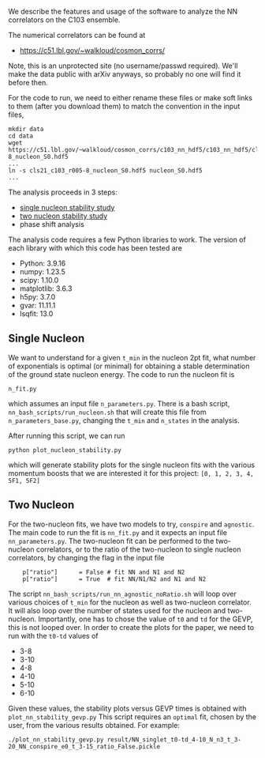 We describe the features and usage of the software to analyze the NN correlators on the C103 ensemble.

The numerical correlators can be found at
- https://c51.lbl.gov/~walkloud/cosmon_corrs/

Note, this is an unprotected site (no username/passwd required).  We'll make the data public with arXiv anyways, so probably no one will find it before then.

For the code to run, we need to either rename these files or make soft links to them (after you download them) to match the convention in the input files,
```
mkdir data
cd data
wget https://c51.lbl.gov/~walkloud/cosmon_corrs/c103_nn_hdf5/c103_nn_hdf5/cls21_c103_r005-8_nucleon_S0.hdf5
...
ln -s cls21_c103_r005-8_nucleon_S0.hdf5 nucleon_S0.hdf5
...
```


The analysis proceeds in 3 steps:
- [single nucleon stability study](#single-nucleon)
- [two nucleon stability study](#two-nucleon)
- phase shift analysis

The analysis code requires a few Python libraries to work.  The version of each library with which this code has been tested are
- Python: 3.9.16
- numpy: 1.23.5
- scipy: 1.10.0
- matplotlib: 3.6.3
- h5py: 3.7.0
- gvar: 11.11.1
- lsqfit: 13.0



## Single Nucleon

We want to understand for a given `t_min` in the nucleon 2pt fit, what number of exponentials is optimal (or minimal) for obtaining a stable determination of the ground state nucleon energy.  The code to run the nucleon fit is
```
n_fit.py
```
which assumes an input file `n_parameters.py`.  There is a bash script, `nn_bash_scripts/run_nucleon.sh` that will create this file from `n_parameters_base.py`, changing the `t_min` and `n_states` in the analysis.

After running this script, we can run
```
python plot_nucleon_stability.py
```
which will generate stability plots for the single nucleon fits with the various momentum boosts that we are interested it for this project: `[0, 1, 2, 3, 4, 5F1, 5F2]`

## Two Nucleon

For the two-nucleon fits, we have two models to try, `conspire` and `agnostic`.
The main code to run the fit is `nn_fit.py` and it expects an input file `nn_parameters.py`.  The two-nucleon fit can be performed to the two-nucleon correlators, or to the ratio of the two-nucleon to single nucleon correlators, by changing the flag in the input file
```
    p["ratio"]      = False # fit NN and N1 and N2 
    p["ratio"]      = True  # fit NN/N1/N2 and N1 and N2
```
The script `nn_bash_scripts/run_nn_agnostic_noRatio.sh` will loop over various choices of `t_min` for the nucleon as well as two-nucleon correlator.  It will also loop over the number of states used for the nucleon and two-nucleon.  Importantly, one has to chose the value of `t0` and `td` for the GEVP, this is not looped over.  In order to create the plots for the paper, we need to run with the `t0-td` values of 
- 3-8
- 3-10
- 4-8
- 4-10
- 5-10
- 6-10

Given these values, the stability plots versus GEVP times is obtained with `plot_nn_stability_gevp.py`  This script requires an `optimal` fit, chosen by the user, from the various results obtained.  For example:
```
./plot_nn_stability_gevp.py result/NN_singlet_t0-td_4-10_N_n3_t_3-20_NN_conspire_e0_t_3-15_ratio_False.pickle
```
